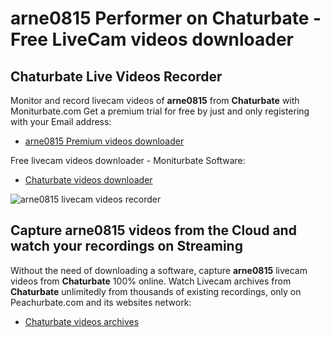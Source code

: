 # arne0815 Performer on Chaturbate - Free LiveCam videos downloader

## Chaturbate Live Videos Recorder

Monitor and record livecam videos of **arne0815** from **Chaturbate** with Moniturbate.com
Get a premium trial for free by just and only registering with your Email address:
* [arne0815 Premium videos downloader](https://moniturbate.com/request-demo-licence-key.html)

Free livecam videos downloader - Moniturbate Software:
* [Chaturbate videos downloader](https://moniturbate.com/moniturbate-download-software.html)

![arne0815 livecam videos recorder](https://peachurnet.com/templates/moniturbate-software.png)


## Capture arne0815 videos from the Cloud and watch your recordings on Streaming

Without the need of downloading a software, capture **arne0815** livecam videos from **Chaturbate** 100% online.
Watch Livecam archives from **Chaturbate** unlimitedly from thousands of existing recordings, only on Peachurbate.com and its websites network:
* [Chaturbate videos archives](https://peachurnet.com/)